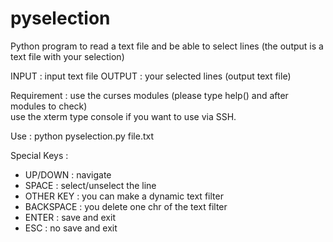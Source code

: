 pyselection
===========

Python program to read a text file and be able to select lines (the output is a text file with your selection)

INPUT : input text file
OUTPUT : your selected lines (output text file)

Requirement : use the curses modules (please type help() and after modules to check)<BR>
use the xterm type console if you want to use via SSH.

Use : python pyselection.py file.txt

Special Keys :<BR>
  - UP/DOWN : navigate
  - SPACE : select/unselect the line
  - OTHER KEY : you can make a dynamic text filter
  - BACKSPACE : you delete one chr of the text filter
  - ENTER : save and exit
  - ESC : no save and exit
